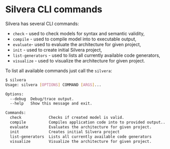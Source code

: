 # Silvera CLI commands

Silvera has several CLI commands:

- `check` - used to check models for syntax and semantic validity,
- `compile` - used to compile model into to executable output,
- `evaluate`- used to evaluate the architecture for given project,
- `init` - used to create initial Silvera project,
- `list-generators` - used to lists all currently available code generators,
- `visualize` - used to visualize the architecture for given project.

To list all available commands just call the `silvera`:

```sh
$ silvera
Usage: silvera [OPTIONS] COMMAND [ARGS]...

Options:
  --debug  Debug/trace output.
  --help   Show this message and exit.

Commands:
  check            Checks if created model is valid.
  compile          Compiles application code into to provided output...
  evaluate         Evaluates the architecture for given project.
  init             Creates initial Silvera project
  list-generators  Lists all currently available code generators
  visualize        Visualize the architecture for given project.
```